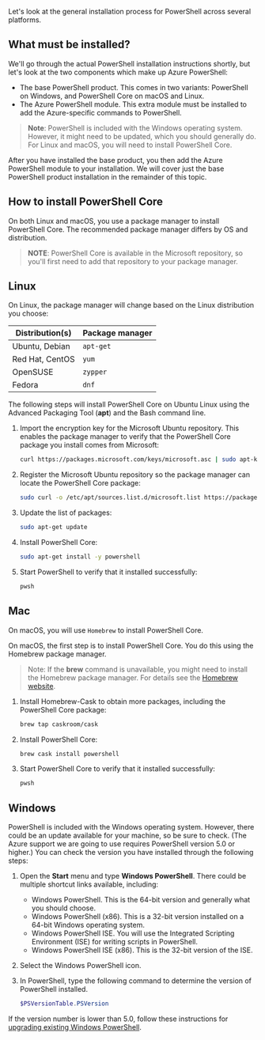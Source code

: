 
Let's look at the general installation process for PowerShell across several platforms.

## What must be installed? ##

We'll go through the actual PowerShell installation instructions shortly, but let's look at the two components which make up Azure PowerShell:

- The base PowerShell product. This comes in two variants: PowerShell on Windows, and PowerShell Core on macOS and Linux.
- The Azure PowerShell module. This extra module must be installed to add the Azure-specific commands to PowerShell.

> **Note**: PowerShell is included with the Windows operating system. However, it might need to be updated, which you should generally do. For Linux and macOS, you will need to install PowerShell Core.

After you have installed the base product, you then add the Azure PowerShell module to your installation. We will cover just the base PowerShell product installation in the remainder of this topic.


## How to install PowerShell Core ##

On both Linux and macOS, you use a package manager to install PowerShell Core. The recommended package manager differs by OS and distribution.

> **NOTE**: PowerShell Core is available in the Microsoft repository, so you'll first need to add that repository to your package manager.

## Linux ##

On Linux, the package manager will change based on the Linux distribution you choose:

| Distribution(s)  | Package manager |
|------------------|-----------------|
| Ubuntu, Debian   | `apt-get`       |
| Red Hat, CentOS  | `yum`           |
| OpenSUSE         | `zypper`        |
| Fedora           | `dnf`           |

The following steps will install PowerShell Core on Ubuntu Linux using the Advanced Packaging Tool (**apt**) and the Bash command line. 

1. Import the encryption key for the Microsoft Ubuntu repository. This enables the package manager to verify that the PowerShell Core package you install comes from Microsoft:

    ```bash
    curl https://packages.microsoft.com/keys/microsoft.asc | sudo apt-key add -
    ```

2. Register the Microsoft Ubuntu repository so the package manager can locate the PowerShell Core package:

    ```bash
    sudo curl -o /etc/apt/sources.list.d/microsoft.list https://packages.microsoft.com/config/ubuntu/18.04/prod.list
    ```

3. Update the list of packages:

    ```bash
    sudo apt-get update
    ```

4. Install PowerShell Core:

    ```bash
    sudo apt-get install -y powershell
    ```

5. Start PowerShell to verify that it installed successfully:

    ```bash
    pwsh
    ```


## Mac ##

On macOS, you will use `Homebrew` to install PowerShell Core.

On macOS, the first step is to install PowerShell Core. You do this using the Homebrew package manager.

> Note: If the **brew** command is unavailable, you might need to install the Homebrew package manager. For details see the [Homebrew website](https://brew.sh/).

1. Install Homebrew-Cask to obtain more packages, including the PowerShell Core package:

    ```bash
    brew tap caskroom/cask
    ```

2. Install PowerShell Core:

    ```bash
    brew cask install powershell
    ```

3. Start PowerShell Core to verify that it installed successfully:

    ```bash
    pwsh
    ```


## Windows ##

PowerShell is included with the Windows operating system. However, there could be an update available for your machine, so be sure to check. (The Azure support we are going to use requires PowerShell version 5.0 or higher.) You can check the version you have installed through the following steps:

1. Open the **Start** menu and type **Windows PowerShell**. There could be multiple shortcut links available, including:
    - Windows PowerShell. This is the 64-bit version and generally what you should choose.
    - Windows PowerShell (x86). This is a 32-bit version installed on a 64-bit Windows operating system.
    - Windows PowerShell ISE. You will use the Integrated Scripting Environment (ISE) for writing scripts in PowerShell. 
    - Windows PowerShell ISE (x86). This is the 32-bit version of the ISE.

1. Select the Windows PowerShell icon.

1. In PowerShell, type the following command to determine the version of PowerShell installed.

    ```powershell
    $PSVersionTable.PSVersion
    ```
    
If the version number is lower than 5.0, follow these instructions for [upgrading existing Windows PowerShell](https://docs.microsoft.com/powershell/scripting/setup/installing-windows-powershell?view=powershell-6#upgrading-existing-windows-powershell).
